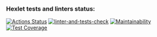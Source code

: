 ### Hexlet tests and linters status:
[![Actions Status](https://github.com/IgorGakhov/python-project-lvl2/workflows/hexlet-check/badge.svg)](https://github.com/IgorGakhov/python-project-lvl2/actions) [![linter-and-tests-check](https://github.com/IgorGakhov/python-project-lvl2/actions/workflows/linter-and-tests-check.yml/badge.svg?branch=main)](https://github.com/IgorGakhov/python-project-lvl2/actions/workflows/linter-and-tests-check.yml) [![Maintainability](https://api.codeclimate.com/v1/badges/07dccb64d3cfc2473711/maintainability)](https://codeclimate.com/github/IgorGakhov/python-project-lvl2/maintainability) [![Test Coverage](https://api.codeclimate.com/v1/badges/07dccb64d3cfc2473711/test_coverage)](https://codeclimate.com/github/IgorGakhov/python-project-lvl2/test_coverage) 
